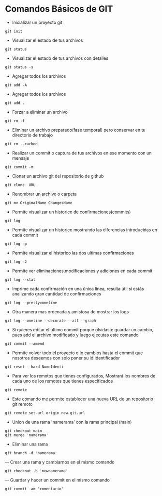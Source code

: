 # Comandos Básicos de GIT  

- Inicializar un proyecto git 
```
git init  
```

- Visualizar el estado de tus archivos  
```
git status     
```
- Visualizar el estado de tus archivos con detalles
```
git status -s       
```
- Agregar todos los archivos
```
git add -A 
```
- Agregar todos los archivos
```
git add .   
```
-  Forzar a eliminar un archivo
```
git rm -f 
```
- Eliminar un archivo preparado(fase temporal) pero conservar en tu directorio de trabajo
```
git rm --cached  
```
- Realizar un commit o captura de tus archivos en ese momento con un mensaje
```
git commit -m
```
- Clonar un archivo git del repositorio de github
```
git clone  URL    
```
- Renombrar un archivo o carpeta
```
git mv OriginalName ChangesName 
```
- Permite visualizar un historico de confirmaciones(commits)
```
git log      
```
- Permite visualizar un historico mostrando las diferencias introducidas en cada commit 
```
git log -p       
```
- Permite visualizar el historico las dos ultimas confirmaciones
```
git log -2     
```
- Permite ver eliminaciones,modificaciones y adiciones en cada commit
```
git log --stat 
```
- Imprime cada confirmación en una única línea, resulta útil si estás analizando gran cantidad de confirmaciones
```
git log --pretty=oneline  
```
- Otra manera mas ordenada y amistosa de mostrar los logs
```
git log --oneline --decorate --all --graph
```

- Si quieres editar el ultimo commit porque olvidaste guardar un cambio, pues add el archivo modificado y luego ejecutas este comando
```
git commit --amend  
```
-  Permite volver todo el proyecto o lo cambios hasta el commit que nosotros deseemos con solo poner su id identificador 
```
git reset --hard NumeIdenti 
```
- Para ver los remotos que tienes configurados,  Mostrará los nombres de cada uno de los remotos que tienes especificados
```
git remote            
```
- Este comando me permite establecer una nueva URL de un repositorio git remoto 
```
git remote set-url origin new.git.url
```
- Union de una rama 'namerama' con la rama principal (main)
```
git checkout main 
git merge 'namerama'
```
- Eliminar una rama 
```
git branch -d 'namerama'
```
-- Crear una rama y cambiarnos en el mismo comando 
```
git checkout -b 'newnamerama'
```
-- Guardar y hacer un commit en el mismo comando 
```
git commit -am "comentario"
```
